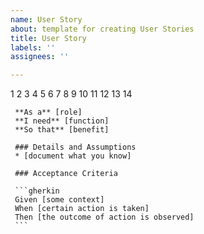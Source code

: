 ```yaml
---
name: User Story
about: template for creating User Stories
title: User Story
labels: ''
assignees: ''

---
```


1
    2
    3
    4
    5
    6
    7
    8
    9
    10
    11
    12
    13
    14

     **As a** [role]  
     **I need** [function]  
     **So that** [benefit]  
       
     ### Details and Assumptions
     * [document what you know]
       
     ### Acceptance Criteria  
       
     ```gherkin
     Given [some context]
     When [certain action is taken]
     Then [the outcome of action is observed]
     ```
